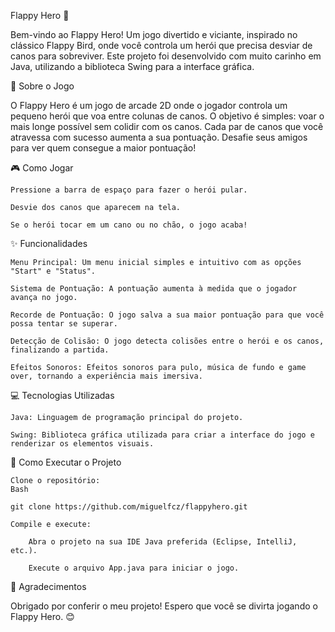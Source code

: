 Flappy Hero 🚀

Bem-vindo ao Flappy Hero! Um jogo divertido e viciante, inspirado no clássico Flappy Bird, onde você controla um herói que precisa desviar de canos para sobreviver. Este projeto foi desenvolvido com muito carinho em Java, utilizando a biblioteca Swing para a interface gráfica.

🌟 Sobre o Jogo

O Flappy Hero é um jogo de arcade 2D onde o jogador controla um pequeno herói que voa entre colunas de canos. O objetivo é simples: voar o mais longe possível sem colidir com os canos. Cada par de canos que você atravessa com sucesso aumenta a sua pontuação. Desafie seus amigos para ver quem consegue a maior pontuação!

🎮 Como Jogar

    Pressione a barra de espaço para fazer o herói pular.

    Desvie dos canos que aparecem na tela.

    Se o herói tocar em um cano ou no chão, o jogo acaba!

✨ Funcionalidades

    Menu Principal: Um menu inicial simples e intuitivo com as opções "Start" e "Status".

    Sistema de Pontuação: A pontuação aumenta à medida que o jogador avança no jogo.

    Recorde de Pontuação: O jogo salva a sua maior pontuação para que você possa tentar se superar.

    Detecção de Colisão: O jogo detecta colisões entre o herói e os canos, finalizando a partida.

    Efeitos Sonoros: Efeitos sonoros para pulo, música de fundo e game over, tornando a experiência mais imersiva.

💻 Tecnologias Utilizadas

    Java: Linguagem de programação principal do projeto.

    Swing: Biblioteca gráfica utilizada para criar a interface do jogo e renderizar os elementos visuais.

🚀 Como Executar o Projeto

    Clone o repositório:
    Bash

    git clone https://github.com/miguelfcz/flappyhero.git

    Compile e execute:

        Abra o projeto na sua IDE Java preferida (Eclipse, IntelliJ, etc.).

        Execute o arquivo App.java para iniciar o jogo.

🙌 Agradecimentos

Obrigado por conferir o meu projeto! Espero que você se divirta jogando o Flappy Hero. 😊
